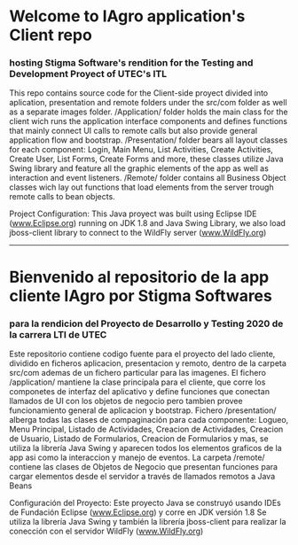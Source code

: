 
# Welcome to IAgro application's Client repo 
### hosting Stigma Software's rendition for the Testing and Development Proyect of UTEC's ITL

This repo contains source code for the Client-side proyect divided into aplication, presentation and remote folders under the src/com folder as well as a separate images folder.
/Application/ folder holds the main class for the client wich runs the application interface components and defines functions that mainly connect UI calls to remote calls but also 
provide general application flow and bootstrap.
/Presentation/ folder bears all layout classes for each component: Login, Main Menu, List Activities, Create Activities, Create User, List Forms, Create Forms and more, these
classes utilize Java Swing library and feature all the graphic elements of the app as well as interaction and event listeners.
/Remote/ folder contains all Business Object classes wich lay out functions that load elements from the server trough remote calls to bean objects.

Project Configuration:
This Java proyect was built using Eclipse IDE (www.Eclipse.org) running on JDK 1.8 and Java Swing Library, we also load jboss-client library to connect to the WildFly server (www.WildFly.org)

------------------------------------------------------------------------------------------------------------------------------------------------------------------------------

# Bienvenido al repositorio de la app cliente IAgro por Stigma Softwares 
### para la rendicion del Proyecto de Desarrollo y Testing 2020 de la carrera LTI de UTEC

Este repositorio contiene codigo fuente para el proyecto del lado cliente, dividido en ficheros aplicacion, presentacion y remoto, dentro de la carpeta src/com ademas de un fichero
particular para las imagenes.
El fichero /application/ mantiene la clase principala para el cliente, que corre los componetes de interfaz del aplicativo y define funciones que conectan llamados de UI con los
objetos de negocio pero tambien provee funcionamiento general de aplicacion y bootstrap.
Fichero /presentation/ alberga todas las clases de compaginación para cada componente: Logueo, Menu Principal, Listado de Actividades, Creacion de Actividades, Creacion de Usuario, 
Listado de Formularios, Creacion de Formularios y mas, se utiliza la librería Java Swing y aparecen todos los elementos graficos de la app asi como la interaccion y manejo de 
eventos.
La carpeta /remote/ contiene las clases de Objetos de Negocio que presentan funciones para cargar elementos desde el servidor a través de llamados remotos a Java Beans

Configuración del Proyecto:
Este proyecto Java se construyó usando IDEs de Fundación Eclipse (www.Eclipse.org) y corre en JDK versión 1.8
Se utiliza la librería Java Swing y también la librería jboss-client para realizar la conección con el servidor WildFly (www.WildFly.org)





